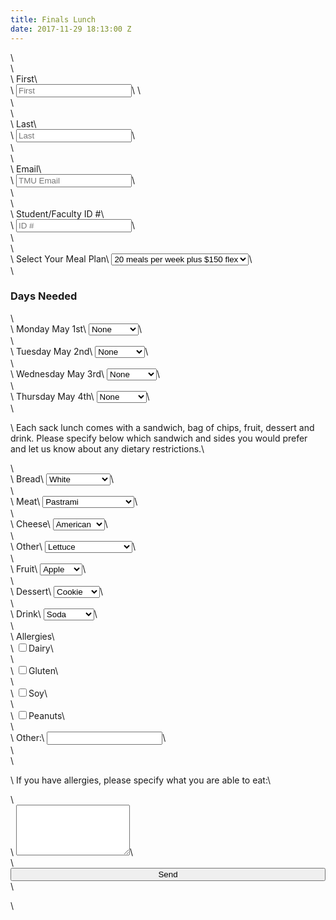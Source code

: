 ```yaml
---
title: Finals Lunch
date: 2017-11-29 18:13:00 Z
---
```


<div class="col s6 offset-s3">\
<form method="POST" action="https://formspree.io/lreyes@masters.edu">\
<div class="control-group">\
<label class="control-label" for="inputEmail">First</label>\
<div class="controls">\
<input type="text" id="inputFirst" placeholder="First" name="First">\
<input type="hidden" name="_cc" value="apari@masters.edu" />\
</div>\
</div>\
<div class="control-group">\
<label class="control-label" for="inputEmail">Last</label>\
<div class="controls">\
<input type="text" id="inputLast" placeholder="Last" name="Last">\
</div>\
</div>\
<div class="control-group">\
<label class="control-label" for="inputEmail">Email</label>\
<div class="controls">\
<input type="text" id="inputEmail" placeholder="TMU Email" name="email">\
</div>\
</div>\
<div class="control-group">\
<label class="control-label" for="inputID">Student/Faculty ID #</label>\
<div class="controls">\
<input type="text" id="inputID" placeholder="ID #" name="ID">\
</div>\
</div>\
<div class="form-group">\
<label for="sel13">Select Your Meal Plan</label>\
<select class="form-control" id="sel13" name="Meal Plan">\
<option value="20\+flex">20 meals per week plus $150 flex</option>\
<option value="20">20 meals per week</option>\
<option value="14\+flex">14 meals per week plus $150 flex</option>\
<option value="14">14 meals per week</option>\
<option value="10\+flex">10 meals per week plus $150 flex</option>\
<option value="10">10 meals per week</option>\
<option value="5">5 meals per week</option>\
<option value="flexonly">Flex only</option>\
<option value="fac/staff">Faculty/staff</option>\
</select>\
</div>\
<h3>Days Needed</h3>\
<div class="form-group">\
<label for="sel1">Monday May 1st</label>\
<select class="form-control" id="sel1" name="Monday">\
<option value="N/A">None</option>\
<option value="10:30 AM">10:30 AM</option>\
<option value="1:00 PM">1:00 PM</option>\
</select>\
</div>\
<div class="form-group">\
<label for="sel2">Tuesday May 2nd</label>\
<select class="form-control" id="sel2" name="Tuesday">\
<option value="N/A">None</option>\
<option value="10:30 AM">10:30 AM</option>\
<option value="1:00 PM">1:00 PM</option>\
</select>\
</div>\
<div class="form-group">\
<label for="sel3">Wednesday May 3rd</label>\
<select class="form-control" id="sel3" name="Wednesday">\
<option value="N/A">None</option>\
<option value="10:30 AM">10:30 AM</option>\
<option value="1:00 PM">1:00 PM</option>\
</select>\
</div>\
<div class="form-group">\
<label for="sel4">Thursday May 4th</label>\
<select class="form-control" id="sel4" name="Thursday">\
<option value="N/A">None</option>\
<option value="10:30 AM">10:30 AM</option>\
<option value="1:00 PM">1:00 PM</option>\
</select>\
</div>\
<p>\
Each sack lunch comes with a sandwich, bag of chips, fruit, dessert and drink. Please specify below which sandwich and sides you would prefer and let us know about any dietary restrictions.\
</p>\
<div class="form-group">\
<label for="sel5">Bread</label>\
<select class="form-control" id="sel5" name="Bread">\
<option value="White">White</option>\
<option value="Wheat">Wheat</option>\
<option value="Whole Wheat">Whole Wheat</option>\
<option value="Sourdough">Sourdough</option>\
<option value="None">None</option>\
</select>\
</div>\
<div class="form-group">\
<label for="sel6">Meat</label>\
<select class="form-control" id="sel6" name="Meat">\
<option value="Pastrami">Pastrami</option>\
<option value="Turkey">Turkey</option>\
<option value="Ham">Ham</option>\
<option value="Peanut Butter & Jelly">Peanut Butter & Jelly</option>\
<option value="None">None</option>\
</select>\
</div>\
<div class="form-group">\
<label for="sel7">Cheese</label>\
<select class="form-control" id="sel7" name="Cheese">\
<option value="American">American</option>\
<option value="Swiss">Swiss</option>\
<option value="Provolone">Provolone</option>\
<option value="None">None</option>\
</select>\
</div>\
<div class="form-group">\
<label for="sel8">Other</label>\
<select class="form-control" id="sel8" name="Other">\
<option value="Lettuce">Lettuce</option>\
<option value="Tomatoes">Tomatoes</option>\
<option value="Lettuce & Tomatoes">Lettuce & Tomatoes</option>\
<option value="None">None</option>\
</select>\
</div>\
<div class="form-group">\
<label for="sel9">Fruit</label>\
<select class="form-control" id="sel9" name="Fruit">\
<option value="Apple">Apple</option>\
<option value="Banana">Banana</option>\
<option value="None">None</option>\
</select>\
</div>\
<div class="form-group">\
<label for="sel10">Dessert</label>\
<select class="form-control" id="sel10" name="Dessert">\
<option value="Cookie">Cookie</option>\
<option value="Snickers">Snickers</option>\
<option value="None">None</option>\
</select>\
</div>\
<div class="form-group">\
<label for="sel11">Drink</label>\
<select class="form-control" id="sel11" name="Drink">\
<option value="Soda">Soda</option>\
<option value="Diet Soda">Diet Soda</option>\
<option value="Milk">Milk</option>\
<option value="Water">Water</option>\
</select>\
</div>\
<div class="form-group">\
<label for="sel12">Allergies</label>\
<div class="checkbox">\
<label><input type="checkbox" value="Dairy" name="Allergies">Dairy</label>\
</div>\
<div class="checkbox">\
<label><input type="checkbox" value="Gluten" name="Allergies">Gluten</label>\
</div>\
<div class="checkbox">\
<label><input type="checkbox" value="Soy" name="Allergies">Soy</label>\
</div>\
<div class="checkbox">\
<label><input type="checkbox" value="Peanuts" name="Allergies">Peanuts</label>\
</div>\
<div class="form-group">\
<label for="usr">Other:</label>\
<input type="text" class="form-control" id="usr" name="Allergies">\
</div>\
</div>\
<p>\
If you have allergies, please specify what you are able to eat:\
</p>\
<div class="form-group">\
<textarea class="form-control" rows="5" id="comment" name="Allergies explained"></textarea>\
</div>\
<button type="submit" class="btn btn-blue" style="width: 100%;">Send</button>\
</form>\
</div>